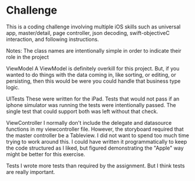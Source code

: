 # Challenge
This is a coding challenge involving multiple iOS skills such as universal app, master/detail, page controller, json decoding, swift-objectiveC interaction, and following instructions.

Notes:
The class names are intentionally simple in order to indicate their role in the project

ViewModel
A ViewModel is definitely overkill for this project. But, if you wanted to do things with the data coming in, like sorting, or editing, or persisting, then this would be were you could handle that business type logic.

UITests
These were written for the iPad. Tests that would not pass if an iphone simulator was running the tests were intentionally passed.  The single test that could support both was left without that check.

ViewController
I normally don't include the delegate and datasource functions in my viewcontroller file.  However, the storyboard required that the master controller be a Tableview. I did not want to spend too much time trying to work around this.  I could have written it programmatically to keep the code structured as I liked, but figured demonstrating the "Apple" way might be better for this exercise.

Tests
I wrote more tests than required by the assignment. But I think tests are really important.

